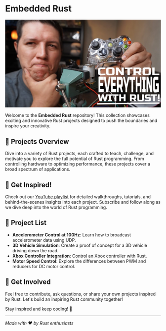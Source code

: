 # Embedded Rust

<p align="center">
  <a href="https://www.youtube.com/playlist?list=PLxM2CWwQlzBu9-UHsaxnQpc0YweGwKwn3">
    <img src="docs/controleverything.jpeg" alt="Control Everything" />
  </a>
</p>

Welcome to the **Embedded Rust** repository! This collection showcases exciting and innovative Rust projects designed to push the boundaries and inspire your creativity.

## 🚀 Projects Overview
Dive into a variety of Rust projects, each crafted to teach, challenge, and motivate you to explore the full potential of Rust programming. From controlling hardware to optimizing performance, these projects cover a broad spectrum of applications.

## 🌟 Get Inspired!
Check out our [YouTube playlist](https://www.youtube.com/playlist?list=PLxM2CWwQlzBu9-UHsaxnQpc0YweGwKwn3) for detailed walkthroughs, tutorials, and behind-the-scenes insights into each project. Subscribe and follow along as we dive deep into the world of Rust programming.

## 📂 Project List
- **Accelerometer Control at 100Hz**: Learn how to broadcast accelerometer data using UDP.
- **3D Vehicle Simulation**: Create a proof of concept for a 3D vehicle driving down the road.
- **Xbox Controller Integration**: Control an Xbox controller with Rust.
- **Motor Speed Control**: Explore the differences between PWM and reducers for DC motor control.

## 📧 Get Involved
Feel free to contribute, ask questions, or share your own projects inspired by Rust. Let's build an inspiring Rust community together!

Stay inspired and keep coding! 🚀

---

*Made with ❤️ by Rust enthusiasts*
